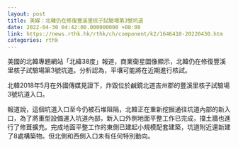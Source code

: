 ```yaml
---
layout: post
title: 美媒：北韓仍在修復豐溪里核子試驗場第3號坑道
date: 2022-04-30 04:42:00.000000000 +08:00
link: https://news.rthk.hk/rthk/ch/component/k2/1646410-20220430.htm
categories: rthk
---
```


美國的北韓專題網站「北緯38度」報道，商業衛星圖像顯示，北韓仍在修復豐溪里核子試驗場第3號坑道。分析認為，平壤可能將在近期進行核試。

北韓2018年5月在外國傳媒見證下，炸毀位於鹹鏡北道吉州郡的豐溪里核子試驗場3號坑道入口。

報道說，這個坑道入口至今仍被石堆阻隔，北韓正在重新挖掘通往坑道內部的新入口，為了將重型設備運入坑道內部，新入口外側地面平整工作已完成，擋土牆也進行了修葺擴充。完成地面平整工作的東側已建起小規模配套建築，坑道附近還新建了8處構築物。但北側和西側入口未有任何特別動向。
